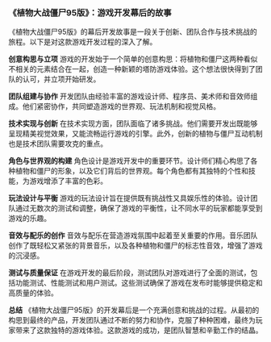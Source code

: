 ### 《植物大战僵尸95版》：游戏开发幕后的故事

《植物大战僵尸95版》的幕后开发故事是一段关于创新、团队合作与技术挑战的旅程。以下是对这款游戏开发过程的深入了解。

**创意构思与立项**
游戏的开发始于一个简单的创意构思：将植物和僵尸这两种看似不相关的元素结合在一起，创造一种新颖的塔防游戏体验。这个想法很快得到了团队的认可，并立项开始研发。

**团队组建与协作**
开发团队由经验丰富的游戏设计师、程序员、美术师和音效师组成。他们紧密协作，共同塑造游戏的世界观、玩法机制和视觉风格。

**技术实现与创新**
在技术实现方面，团队面临了诸多挑战。他们需要开发出既能够呈现精美视觉效果，又能流畅运行游戏的引擎。此外，创新的植物与僵尸互动机制也是技术团队需要攻克的重点。

**角色与世界观的构建**
角色设计是游戏开发中的重要环节。设计师们精心构思了各种植物和僵尸的形象，以及它们背后的世界观。每个角色都有其独特的个性和技能，为游戏增添了丰富的色彩。

**玩法设计与平衡**
游戏的玩法设计旨在提供既有挑战性又具娱乐性的体验。设计团队通过无数次的测试和调整，确保了游戏的平衡性，让不同水平的玩家都能享受到游戏的乐趣。

**音效与配乐的创作**
音效与配乐在营造游戏氛围中起着至关重要的作用。音乐团队创作了既轻松又紧张的背景音乐，以及各种植物和僵尸的标志性音效，增强了游戏的沉浸感。

**测试与质量保证**
在游戏开发的最后阶段，测试团队对游戏进行了全面的测试，包括功能测试、性能测试和用户测试。这些测试确保了游戏在发布时能够提供稳定和高质量的体验。

**总结**
《植物大战僵尸95版》的开发幕后是一个充满创意和挑战的过程。从最初的构思到最终的产品，开发团队通过不断的努力和协作，克服了种种困难，最终为玩家带来了这款独特的游戏体验。这款游戏的成功，是团队智慧和辛勤工作的结晶。